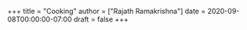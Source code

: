 +++
title = "Cooking"
author = ["Rajath Ramakrishna"]
date = 2020-09-08T00:00:00-07:00
draft = false
+++
